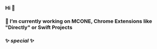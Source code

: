### Hi 👋
### 🔭 I’m currently working on MCONE, Chrome Extensions like "Directly" or Swift Projects
### ✨ _special_ ✨
